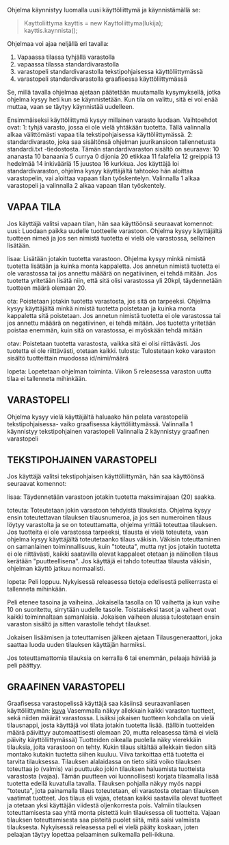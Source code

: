 Ohjelma käynnistyy luomalla uusi käyttöliittymä ja käynnistämällä se:
>Kayttoliittyma kayttis = new Kayttoliittyma(lukija);        
>kayttis.kaynnista();

Ohjelmaa voi ajaa neljällä eri tavalla: 
1) Vapaassa tilassa tyhjällä varastolla
2) vapaassa tilassa standardivarastolla
3) varastopeli standardivarastolla tekstipohjaisessa käyttöliittymässä
4) varastopeli standardivarastolla graafisessa käyttöliittymässä

Se, millä tavalla ohjelmaa ajetaan päätetään muutamalla kysymyksellä, jotka ohjelma kysyy heti kun se käynnistetään.
Kun tila on valittu, sitä ei voi enää muttaa, vaan se täytyy käynnistää uudelleen.

Ensimmäiseksi käyttöliittymä kysyy millainen varasto luodaan. Vaihtoehdot ovat:
1: tyhjä varasto, jossa ei ole vielä yhtäkään tuotetta. Tällä valinnalla alkaa välittömästi vapaa tila tekstipohjaisessa 
käyttöliittymässä. 
2: standardivarasto, joka saa sisältönsä ohjelman juurikansioon tallennetusta standardi.txt -tiedostosta. Tämän 
standardivaraston sisältö on seuraava: 
10 ananasta 
10 banaania 
5 currya
0 dijonia
20 etikkaa
11 falafelia
12 greippiä
13 hedelmää
14 inkivääriä
15 juustoa
16 kurkkua. 
Jos käyttäjä loi standardivaraston, ohjelma kysyy käyttäjältä tahtooko hän aloittaa varastopelin, vai aloittaa vapaan tilan 
työskentelyn. Valinnalla 1 alkaa varastopeli ja valinnalla 2 alkaa vapaan tilan työskentely.

## VAPAA TILA

Jos käyttäjä valitsi vapaan tilan, hän saa käyttöönsä seuraavat komennot:
uusi: Luodaan paikka uudelle tuotteelle varastoon. Ohjelma kysyy käyttäjältä tuotteen nimeä ja jos sen nimistä tuotetta ei 
vielä ole varastossa, sellainen lisätään.

lisaa: Lisätään jotakin tuotetta varastoon. Ohjelma kysyy minkä nimistä tuotetta lisätään ja kuinka monta kappaletta. Jos 
annetun nimistä tuotetta ei ole varastossa tai jos annettu määärä on negatiivinen, ei tehdä mitään. Jos tuotetta yritetään 
lisätä niin, että sitä olisi varastossa yli 20kpl, täydennetään tuotteen määrä olemaan 20.

ota: Poistetaan jotakin tuotetta varastosta, jos sitä on tarpeeksi. Ohjelma kysyy käyttäjältä minkä nimistä tuotetta 
poistetaan ja kuinka monta kappaletta sitä poistetaan. Jos annetun nimistä tuotetta ei ole varastossa tai jos annettu määärä 
on negatiivinen, ei tehdä mitään. Jos tuotetta yritetään poistaa enemmän, kuin sitä on varastossa, ei myöskään tehdä mitään

otav: Poistetaan tuotetta varastosta, vaikka sitä ei olisi riittävästi. Jos tuotetta ei ole riittävästi, otetaan kaikki.
tulosta: Tulostetaan koko varaston sisältö tuotteittain muodossa id/nimi/määrä

lopeta: Lopetetaan ohjelman toiminta. Viikon 5 releasessa varaston uutta tilaa ei tallenneta mihinkään.

## VARASTOPELI

Ohjelma kysyy vielä käyttäjältä haluaako hän pelata varastopeliä tekstipohjaisessa- vaiko graafisessa käyttöliittymässä.
Valinnalla 1 käynnistyy tekstipohjainen varastopeli
Valinnalla 2 käynnistyy graafinen varastopeli

## TEKSTIPOHJAINEN VARASTOPELI

Jos käyttäjä valitsi tekstipohjaisen käyttöliittymän, hän saa käyttöönsä seuraavat komennot:

lisaa: Täydennetään varastoon jotakin tuotetta maksimirajaan (20) saakka.

toteuta: Toteutetaan jokin varastoon tehdyistä tilauksista. Ohjelma kysyy ensin toteutettavan tilauksen tilausnumeroa, ja jos 
sen numeroinen tilaus löytyy varastolta ja se on toteuttamatta, ohjelma yrittää toteuttaa tilauksen. Jos tuotteita ei ole
varastossa tarpeeksi, tilausta ei vielä toteuteta, vaan ohjelma kysyy käyttäjältä toteutetaanko tilaus väkisin. Väkisin
toteuttaminen on samanlainen toiminnallisuus, kuin "toteuta", mutta nyt jos jotakin tuotetta ei ole riittävästi, kaikki 
saatavilla olevat kappaleet otetaan ja näinollen tilaus kerätään "puutteellisena". Jos käyttäjä ei tahdo toteuttaa tilausta
väkisin, ohjelman käyttö jatkuu normaalisti.

lopeta: Peli loppuu. Nykyisessä releasessa tietoja edelisestä pelikerrasta ei tallenneta mihinkään.

Peli etenee tasoina ja vaiheina. Jokaisella tasolla on 10 vaihetta ja kun vaihe 10 on suoritettu, sirrytään uudelle tasolle.
Toistaiseksi tasot ja vaiheet  ovat kaikki toiminnaltaan samanlaisia. Jokaisen vaiheen alussa tulostetaan ensin varaston sisältö 
ja sitten varastolle tehdyt tilaukset.

Jokaisen lisäämisen ja toteuttamisen jälkeen ajetaan Tilausgeneraattori, joka saattaa luoda uuden tilauksen käyttäjän
harmiksi.

Jos toteuttamattomia tilauksia on kerralla 6 tai enemmän, pelaaja häviää ja peli päättyy.

## GRAAFINEN VARASTOPELI

Graafisessa varastopelissä käyttäjä saa käsiinsä seuraavanliasen käyttöliittymän:
[kuva](https://raw.githubusercontent.com/Hipsterisiili/ohjelmistotuotanto/master/dokumentointi/graafinen%20varastopeli.png)
Vasemmalla näkyy allekkain kaikki varaston tuotteet, sekä niiden määrät varastossa. Lisäksi jokaisen tuotteen kohdalla on vielä
tilausnappi, josta käyttäjä voi tilata jotakin tuotetta lisää. (tällöin tuotteiden määrä päivittyy automaattisesti olemaan
20, mutta releasessa tämä ei vielä päivity käyttöliittymässä)
Tuotteiden oikealla puolella näky vierekkäin tilauksia, joita varastoon on tehty. Kukin tilaus sitältää allekkain tiedon siitä
montako kutakin tuotetta siihen kuuluu. Viiva tarkoittaa että tuotetta ei tarvita tilauksessa. Tilauksen alalaidassa on tieto siitä
voiko tilauksen toteuttaa jo (valmis) vai puuttuuko jokin tilauksen haluamista tuotteista varastosta (vajaa). Tämän puutteen voi luonnollisesti
korjata tilaamalla lisää tuotetta edellä kuvatulla tavalla. Tilauksen pohjalla näkyy myös nappi "toteuta", jota painamalla tilaus 
toteutetaan, eli varastosta otetaan tilauksen vaatimat tuotteet. Jos tilaus eli vajaa, otetaan kaikki saatavilla olevat tuotteet
ja otetaan yksi käyttäjän viidestä oljenkorresta pois.
Valmiin tilauksen toteuttamisesta saa yhtä monta pistettä kuin tilauksessa oli tuotteita.
Vajaan tilauksen toteuttamisesta saa pisteitä puolet siitä, mitä saisi valmiista tilauksesta.
Nykyisessä releasessa peli ei vielä pääty koskaan, joten pelaajan täytyy lopettaa pelaaminen sulkemalla peli-ikkuna.
